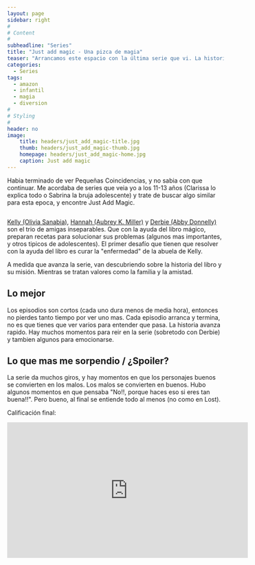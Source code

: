 ```yaml
---
layout: page
sidebar: right
#
# Content
#
subheadline: "Series"
title: "Just add magic - Una pizca de magia"
teaser: "Arrancamos este espacio con la última serie que vi. La historia es entorno a tres amigas que encuentran un libro de cocina, pero no un libro cualquiera, si no un libro mágico. Cada receta es un hechizo, y cada hechizo trae un efecto secundario. Ellas tendran que usar la mágia para solucionar problemas y proteger el libro, ya que son sus nuevas protectoras."
categories:
  - Series
tags:
  - amazon
  - infantil
  - magia
  - diversion
#
# Styling
#
header: no
image:
    title: headers/just_add_magic-title.jpg
    thumb: headers/just_add_magic-thumb.jpg
    homepage: headers/just_add_magic-home.jpg
    caption: Just add magic
---
```

Habia terminado de ver Pequeñas Coincidencias, y no sabia con que continuar. Me acordaba de series que veia yo a los 11-13 años (Clarissa lo explica todo o Sabrina la bruja adolescente) y trate de buscar algo similar para esta epoca, y encontre Just Add Magic.

<img src="https://images-na.ssl-images-amazon.com/images/I/91nPsdjwmXL._RI_.jpg" alt="">

<a href="https://www.instagram.com/oliviasanabia" target="_blank">Kelly (Olivia Sanabia)</a>, <a href="https://www.instagram.com/officialaubreymiller" target="_blank">Hannah (Aubrey K. Miller)</a> y <a href="https://www.instagram.com/abigail.donnelly" target="_blank">Derbie (Abby Donnelly)</a> son el trio de amigas inseparables. Que con la ayuda del libro mágico, preparan recetas para solucionar sus problemas (algunos mas importantes, y otros tipicos de adolescentes). El primer desafío que tienen que resolver con la ayuda del libro es curar la "enfermedad" de la abuela de Kelly.

A medida que avanza la serie, van descubriendo sobre la historia del libro y su misión. Mientras se tratan valores como la familia y la amistad.

## Lo mejor
Los episodios son cortos (cada uno dura menos de media hora), entonces no pierdes tanto tiempo por ver uno mas. Cada episodio arranca y termina, no es que tienes que ver varios para entender que pasa. La historia avanza rapido. Hay muchos momentos para reir en la serie (sobretodo con Derbie) y tambien algunos para emocionarse.

## Lo que mas me sorpendio / ¿Spoiler?
La serie da muchos giros, y hay momentos en que los personajes buenos se convierten en los malos. Los malos se convierten en buenos. Hubo algunos momentos en que pensaba "No!!, porque haces eso si eres tan buena!!". Pero bueno, al final se entiende todo al menos (no como en Lost).


Calificación final:
<div>
<img src="https://upload.wikimedia.org/wikipedia/commons/thumb/1/1b/4_stars.svg/1200px-4_stars.svg.png" alt="">
</div>

<iframe width="560" height="315" src="https://www.youtube.com/embed/OlcanLMBwpM" title="YouTube video player" frameborder="0" allow="accelerometer; autoplay; clipboard-write; encrypted-media; gyroscope; picture-in-picture" allowfullscreen></iframe>